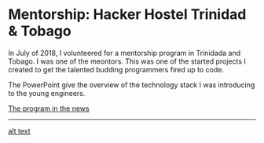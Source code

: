 # Mentorship: Hacker Hostel Trinidad & Tobago

In July of 2018, I volunteered for a mentorship program in Trinidada and Tobago. I was one of the meontors. This was one of the started projects I created to get the talented budding programmers fired up to code.

The PowerPoint give the overview of the technology stack I was introducing to the young engineers.

[The program in the news](https://www.looptt.com/content/investt-welcomes-hacker-hostel-trinidad-and-tobago)

---
[alt text](hacker-hostel.jpg)
